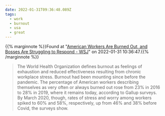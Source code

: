 ```yaml
---
date: 2022-01-31T09:36:48.089Z
tags:
  - work
  - burnout
  - usa
  - great
---
```

{{% marginnote %}}Found at "[American Workers Are Burned Out, and Bosses Are Struggling to Respond - WSJ](https://www.wsj.com/articles/worker-burnout-resignations-pandemic-stress--11640099198?st=bzuok18y73nfj2v&reflink=desktopwebshare_permalink)" on 2022-01-31 10:36:47.{{% /marginnote %}}

> The World Health Organization defines burnout as feelings of exhaustion and reduced effectiveness resulting from chronic workplace stress. Burnout had been mounting since before the pandemic. The percentage of American workers describing themselves as very often or always burned out rose from 23% in 2016 to 28% in 2019, where it remains today, according to Gallup surveys. By March 2020, though, rates of stress and worry among workers spiked to 60% and 58%, respectively, up from 46% and 38% before Covid, the surveys show.


